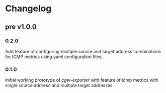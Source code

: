 # Changelog

## pre v1.0.0
### 0.2.0
Add feature of configuring multiple source and target address combinations for ICMP metrics
using yaml configuration files.

### 0.1.0
Initial working prototype of *cgw-exporter* with feature of icmp metrics with single source address
and multiple target addresses
